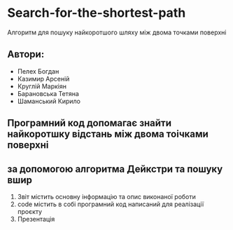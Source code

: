 # Search-for-the-shortest-path
Алгоритм для пошуку найкоротшого шляху між двома точками поверхні
## Автори:
- Пелех Богдан
- Казимир Арсеній
- Круглій Маркіян
- Барановська Тетяна
- Шаманський Кирило

## Програмний код допомагає знайти найкоротшку відстань між двома тоічками поверхні
## за допомогою алгоритма Дейкстри та пошуку вшир
 1) Звіт містить основну інформацію та опис виконаної роботи
 2) code містить в собі програмний код написаний для реалізації проєкту
 3) Презентація
